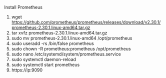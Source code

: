 Install Prometheus <br>
1. wget https://github.com/prometheus/prometheus/releases/download/v2.30.1/prometheus-2.30.1.linux-amd64.tar.gz <br>
2. tar xvfz prometheus-2.30.1.linux-amd64.tar.gz <br>
3. sudo mv prometheus-2.30.1.linux-amd64 /opt/prometheus  <br>
4. sudo useradd -rs /bin/false prometheus <br>
5. sudo chown -R prometheus:prometheus /opt/prometheus <br>
6. sudo nano /etc/systemd/system/prometheus.service <br>
7. sudo systemctl daemon-reload <br>
8. sudo systemctl start prometheus <br>
9. https://ip:9090


